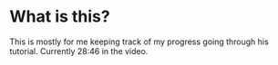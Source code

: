 # What is this?
This is mostly for me keeping track of my progress going through his tutorial.
Currently 28:46 in the video.
